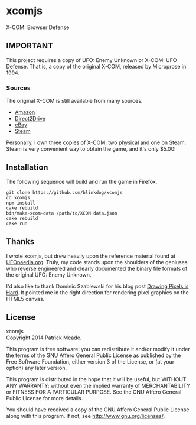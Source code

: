 # xcomjs
X-COM: Browser Defense

## IMPORTANT
This project requires a copy of UFO: Enemy Unknown or X-COM: UFO Defense.
That is, a copy of the original X-COM, released by Microprose in 1994.

### Sources
The original X-COM is still available from many sources.

* [Amazon](http://www.amazon.com/dp/B00002SFNO)
* [Direct2Drive](http://www.direct2drive.com/4/7575/product/Buy-X-Com:-UFO-Defense-Download)
* [eBay](http://www.ebay.com/sch/i.html?_nkw=xcom+ufo+defense)
* [Steam](http://store.steampowered.com/app/7760/)

Personally, I own three copies of X-COM; two physical and one on Steam.
Steam is very convenient way to obtain the game, and it's only $5.00!

## Installation
The following sequence will build and run the game in Firefox.

    git clone https://github.com/blinkdog/xcomjs
    cd xcomjs
    npm install
    cake rebuild
    bin/make-xcom-data /path/to/XCOM data.json
    cake rebuild
    cake run

## Thanks
I wrote xcomjs, but drew heavily upon the reference material found at
[UFOpaedia.org](http://ufopaedia.org/). Truly, my code stands upon the
shoulders of the geniuses who reverse engineered and clearly documented
the binary file formats of the original UFO: Enemy Unknown.

I'd also like to thank Dominic Szablewski for his blog post [Drawing Pixels is
Hard](http://phoboslab.org/log/2012/09/drawing-pixels-is-hard). It pointed me
in the right direction for rendering pixel graphics on the HTML5 canvas.

## License
xcomjs<br/>
Copyright 2014 Patrick Meade.

This program is free software: you can redistribute it and/or modify
it under the terms of the GNU Affero General Public License as published by
the Free Software Foundation, either version 3 of the License, or
(at your option) any later version.

This program is distributed in the hope that it will be useful,
but WITHOUT ANY WARRANTY; without even the implied warranty of
MERCHANTABILITY or FITNESS FOR A PARTICULAR PURPOSE.  See the
GNU Affero General Public License for more details.

You should have received a copy of the GNU Affero General Public License
along with this program.  If not, see <http://www.gnu.org/licenses/>.
